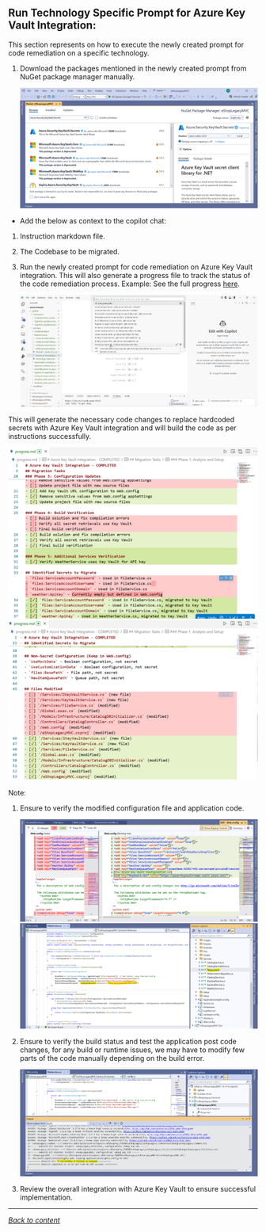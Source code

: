 ﻿## Run Technology Specific Prompt for Azure Key Vault Integration:

This section represents on how to execute the newly created prompt for code remediation on a specific technology.



1. Download the packages mentioned in the newly created prompt from NuGet package manager manually.
    
   ![Nuget](./images/nuget.png)

- Add the below as context to the copilot chat:

1. Instruction markdown file.
2. The Codebase to be migrated.
3. Run the newly created prompt for code remediation on Azure Key Vault integration.
   This will also generate a progress file to track the status of the code remediation process. Example: See the full progress [here](./prompts/KeyVault-Progress/progress.md).

    ![Run Prompt](./images/runprompt.png)

This will generate the necessary code changes to replace hardcoded secrets with Azure Key Vault integration and will build the code as per instructions successfully.

   ![Progress](./images/progressstatus.png)
   ![Progress](./images/progressstatus2.png)

Note: 
1. Ensure to verify the modified configuration file and application code.

    ![Configuration Changes](./images/configchanges.png)
    ![Code Changes Changes](./images/codesecrets-kv.png)

2. Ensure to verify the build status and test the application post code changes, for any build or runtime issues, we may have to modify few parts of the code manually depending on the build error.
   
   ![Build Status](./images/buildstatus.png)


3. Review the overall integration with Azure Key Vault to ensure successful implementation.

---

[*Back to content*](README.md)